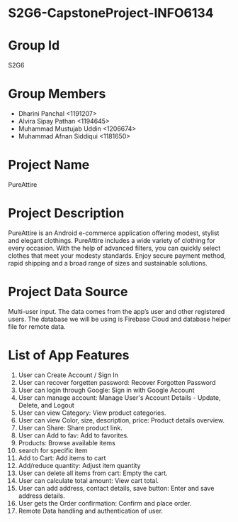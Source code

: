 # S2G6-CapstoneProject-INFO6134
# Group Id
S2G6

# Group Members
- Dharini Panchal <1191207>
- Alvira Sipay Pathan <1194645>
- Muhammad Mustujab Uddin <1206674>
- Muhammad Afnan Siddiqui <1181650>

# Project Name
PureAttire

# Project Description
PureAttire is an Android e-commerce application offering modest, stylist and elegant clothings. PureAttire includes a wide variety of clothing for every occasion. With the help of advanced filters, you can quickly select clothes that meet your modesty standards. Enjoy secure payment method, rapid shipping and a broad range of sizes and sustainable solutions. 

# Project Data Source
Multi-user input. The data comes from the app’s user and other registered users. The database we will be using is Firebase Cloud and database helper file for remote data.

# List of App Features
1. User can Create Account / Sign In 
2. User can recover forgetten password: Recover Forgotten Password
3. User can login through Google: Sign in with Google Account
4. User can manage account: Manage User's Account Details - Update, Delete, and Logout
5. User can view Category: View product categories.
6. User can view Color, size, description, price: Product details overview.
7. User can Share: Share product link.
8. User can Add to fav: Add to favorites.
9. Products: Browse available items
10. search for specific item
11. ⁠Add to Cart: Add items to cart
12. Add/reduce quantity: Adjust item quantity
13. User can delete all items from cart: Empty the cart.
14. User can calculate total amount: View cart total.
15. User can add address, contact details, save button: Enter and save address details.
16. User gets the Order confirmation: Confirm and place order.
17. Remote Data handling and authentication of user.
